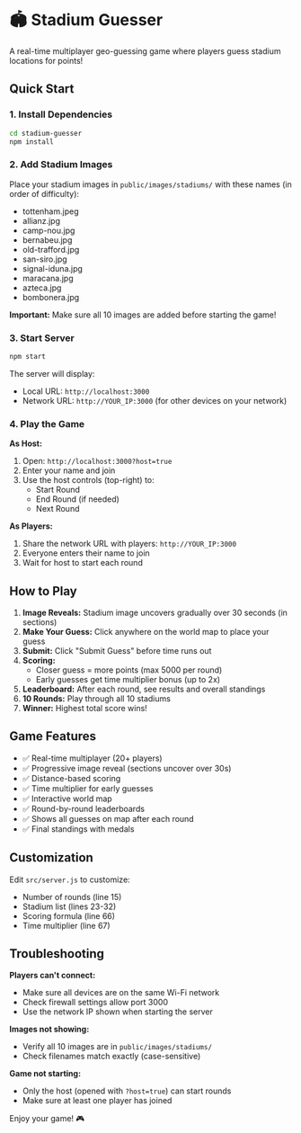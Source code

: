 # 🏟️ Stadium Guesser

A real-time multiplayer geo-guessing game where players guess stadium locations for points!

## Quick Start

### 1. Install Dependencies
```bash
cd stadium-guesser
npm install
```

### 2. Add Stadium Images
Place your stadium images in `public/images/stadiums/` with these names (in order of difficulty):
- tottenham.jpeg
- allianz.jpg
- camp-nou.jpg
- bernabeu.jpg
- old-trafford.jpg
- san-siro.jpg
- signal-iduna.jpg
- maracana.jpg
- azteca.jpg
- bombonera.jpg

**Important:** Make sure all 10 images are added before starting the game!

### 3. Start Server
```bash
npm start
```

The server will display:
- Local URL: `http://localhost:3000`
- Network URL: `http://YOUR_IP:3000` (for other devices on your network)

### 4. Play the Game

**As Host:**
1. Open: `http://localhost:3000?host=true`
2. Enter your name and join
3. Use the host controls (top-right) to:
   - Start Round
   - End Round (if needed)
   - Next Round

**As Players:**
1. Share the network URL with players: `http://YOUR_IP:3000`
2. Everyone enters their name to join
3. Wait for host to start each round

## How to Play

1. **Image Reveals:** Stadium image uncovers gradually over 30 seconds (in sections)
2. **Make Your Guess:** Click anywhere on the world map to place your guess
3. **Submit:** Click "Submit Guess" before time runs out
4. **Scoring:**
   - Closer guess = more points (max 5000 per round)
   - Early guesses get time multiplier bonus (up to 2x)
5. **Leaderboard:** After each round, see results and overall standings
6. **10 Rounds:** Play through all 10 stadiums
7. **Winner:** Highest total score wins!

## Game Features

- ✅ Real-time multiplayer (20+ players)
- ✅ Progressive image reveal (sections uncover over 30s)
- ✅ Distance-based scoring
- ✅ Time multiplier for early guesses
- ✅ Interactive world map
- ✅ Round-by-round leaderboards
- ✅ Shows all guesses on map after each round
- ✅ Final standings with medals

## Customization

Edit `src/server.js` to customize:
- Number of rounds (line 15)
- Stadium list (lines 23-32)
- Scoring formula (line 66)
- Time multiplier (line 67)

## Troubleshooting

**Players can't connect:**
- Make sure all devices are on the same Wi-Fi network
- Check firewall settings allow port 3000
- Use the network IP shown when starting the server

**Images not showing:**
- Verify all 10 images are in `public/images/stadiums/`
- Check filenames match exactly (case-sensitive)

**Game not starting:**
- Only the host (opened with `?host=true`) can start rounds
- Make sure at least one player has joined

Enjoy your game! 🎮

